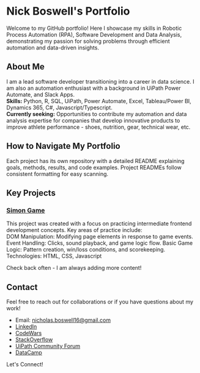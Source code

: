 # Nick Boswell's Portfolio
Welcome to my GitHub portfolio! Here I showcase my skills in Robotic Process Automation (RPA), Software Development and Data Analysis, demonstrating my passion for solving problems through efficient automation and data-driven insights.

## About Me

I am a lead software developer transitioning into a career in data science. I am also an automation enthusiast with a background in UiPath Power Automate, and Slack Apps.\
**Skills:** Python, R, SQL, UiPath, Power Automate, Excel, Tableau/Power BI, Dynamics 365, C#, Javascript/Typescript.\
**Currently seeking:** Opportunities to contribute my automation and data analysis expertise for companies that develop innovative products to improve athlete performance - shoes, nutrition, gear, technical wear, etc.

## How to Navigate My Portfolio

Each project has its own repository with a detailed README explaining goals, methods, results, and code examples.
Project READMEs follow consistent formatting for easy scanning.

## Key Projects

### [Simon Game](https://github.com/nboswell216/Simon_Game)
This project was created with a focus on practicing intermediate frontend development concepts. Key areas of practice include:\
DOM Manipulation: Modifying page elements in response to game events. Event Handling: Clicks, sound playback, and game logic flow. Basic Game Logic: Pattern creation, win/loss conditions, and scorekeeping.\
Technologies: HTML, CSS, Javascript


Check back often - I am always adding more content!
<!--
RPA

[Project 1 Name] (Link to Project Repo)

Brief description: 1-2 sentences explaining the problem the automation solved.
Technologies: UiPath, Blue Prism, Python, etc.
Outcome: Key results achieved (e.g., hours saved, process efficiency improved)
[Project 2 Name] (Link to Project Repo)

... (Follow similar format as Project 1)
Data Analysis

[Project 1 Name] (Link to Project Repo)

Problem addressed: Business question or issue tackled by your analysis.
Methods: Pandas, NumPy, Scikit-learn, visualization libraries, etc.
Insights: Key findings and their potential implications
[Project 2 Name] (Link to Project Repo)

... (Follow similar format as Project 1)
Other Projects

[List any other notable projects, like web scraping, API work, etc.]
--->
## Contact

Feel free to reach out for collaborations or if you have questions about my work!

+ Email: nicholas.boswell16@gmail.com
+ [LinkedIn](https://www.linkedin.com/in/nick-boswell)
+ [CodeWars](https://www.codewars.com/users/nickboswell)
+ [StackOverflow](https://stackoverflow.com/users/20619360/nick-boswell)
+ [UiPath Community Forum](https://forum.uipath.com/u/nickboswell/summary)
+ [DataCamp](https://www.datacamp.com/portfolio/nickboswell)

Let's Connect!

<!---
- 👋 Hi, I’m Nick Boswell (@nboswell216)
- 🌱 I’m currently learning all types of full stack development languages and processes so that I can advance my career and also promote my own brand - Optimistic Prominence (https://github.com/orgs/Optimistic-Prominence). After successfully promoting my brand, I have an exciting app idea that I am looking forward to bringing to fruition.
- 📫 Look on the Optimistic Prominence contact page on how to contact me!
- 🏢 I currently work for Cognizant as a Senior Software Engineer in the React space, for our NCR client. My previous role at the company was working on RPA with UiPath for clients such as PwC and Pandora.

<!---
nboswell216/nboswell216 is a ✨ special ✨ repository because its `README.md` (this file) appears on your GitHub profile.
You can click the Preview link to take a look at your changes.
--->
